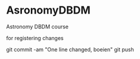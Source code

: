 # AsronomyDBDM
Astronomy DBDM course




for registering changes


git commit -am "One line changed, boeien"
git push

